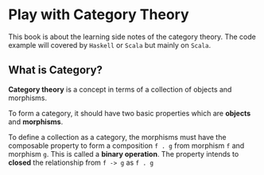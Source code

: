 # Play with Category Theory

This book is about the learning side notes of the category theory. The code example will covered by `Haskell` or `Scala` but mainly on `Scala`.


## What is Category?

**Category theory** is a concept in terms of a collection of objects and morphisms.

To form a category, it should have two basic properties which are **objects** and **morphisms**. 

To define a collection as a category, the morphisms must have the composable property to form a composition `f . g` from morphism `f` and morphism `g`. This is called a **binary operation**. The property intends to **closed** the relationship from `f -> g` as `f . g`